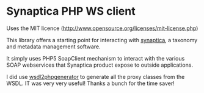  Synaptica PHP WS client
=========================

Uses the MIT licence (http://www.opensource.org/licenses/mit-license.php)

This library offers a starting point for interacting with [synaptica](http://www.synaptica.com/ "Synaptica Website"), a taxonomy and metadata management software.

It simply uses PHP5 SoapClient mechanism to interact with the various SOAP webservices that Synaptica product expose to outside applications.

I did use [wsdl2phpgenerator](https://github.com/walle/wsdl2phpgenerator) to generate all the proxy classes from the WSDL. IT was very very useful! Thanks a bunch for the time saver!